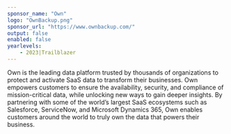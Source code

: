 ```yaml
---
sponsor_name: "Own"
logo: "OwnBackup.png"
sponsor_url: "https://www.ownbackup.com/"
output: false
enabled: false
yearlevels: 
    - 2023|Trailblazer
---
```


Own is the leading data platform trusted by thousands of organizations to protect and activate SaaS data to transform their businesses. Own empowers customers to ensure the availability, security, and compliance of mission-critical data, while unlocking new ways to gain deeper insights. By partnering with some of the world’s largest SaaS ecosystems such as Salesforce, ServiceNow, and Microsoft Dynamics 365, Own enables customers around the world to truly own the data that powers their business.
